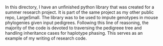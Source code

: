 In this directory, I have an unfinished python library that was created for a summer research project. It is part of the same project as my other public repo, LargeSmall. The library was to be used to impute genotypes in mouse phylogenies given input pedigrees. Following this line of reasoning, the majority of the code is devoted to traversing the pedigreee tree and handling inheritance cases for haplotype phasing. This serves as an example of my writing of research code. 
